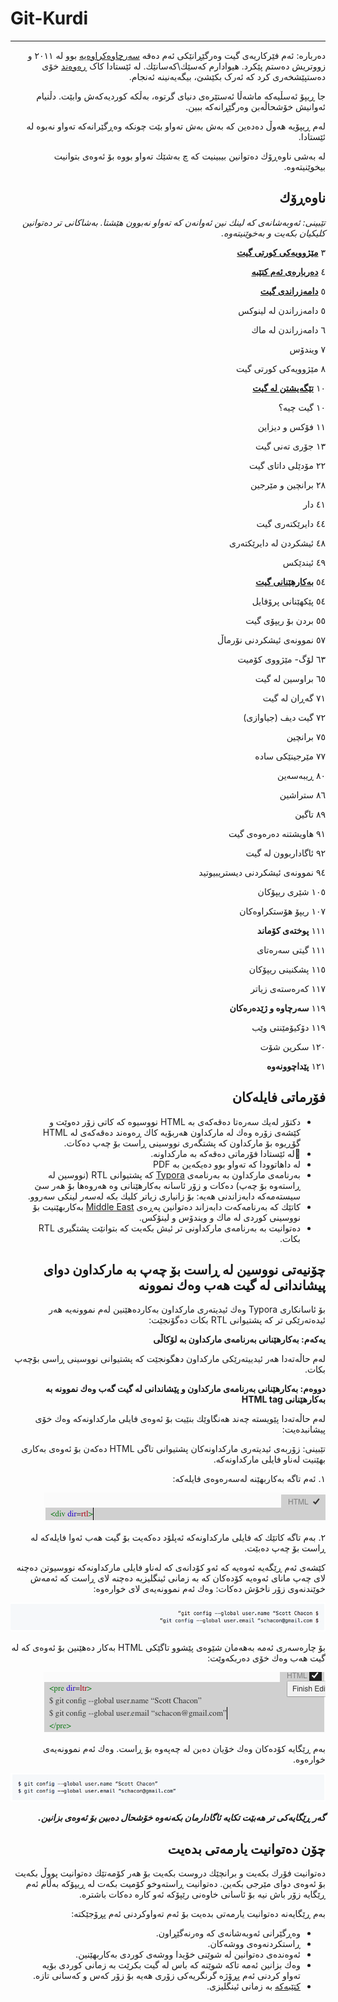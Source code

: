 # Git-Kurdi

------

<div dir=rtl>

دەربارە: ئەم فێرکاریەی گیت وەرگێڕانێکی ئەم دەقە [سەرچاوەکراوەیە](https://github.com/pluralsight/git-internals-pdf) بوو له‌ ٢٠١١ و زووتریش ده‌ستم پێكرد. هیوادارم كه‌سێك\كه‌سانێك. لە ئێستادا کاک [ڕەوەند](https://github.com/rawandsaeed) خۆی دەستپێشخەری کرد کە ئەرک بکێشێ، بیگەیەنینە ئەنجام.

جا ڕیپۆ ئەسڵیەکە ماشەڵا ئەستێرەی دنیای گرتوە، بەڵکە کوردیەکەش وابێت. دڵنیام ئەوانیش خۆشحاڵەبن وەرگێڕانەکە ببین.

له‌م ڕیپۆیه‌ هه‌وڵ ده‌ده‌ین كه‌ به‌ش به‌ش ته‌واو بێت چونكه‌ وه‌ڕگێرانه‌كه‌ ته‌واو نه‌بوه‌ له‌ ئێستادا. 

له‌ به‌شی ناوه‌ڕۆك ده‌توانین بیبینیت كه‌ چ به‌شێك ته‌واو بووه‌ بۆ ئه‌وه‌ی بتوانیت بیخوێنیته‌وه‌.

## ناوه‌ڕۆك

*تێبینی: ئه‌وبه‌شانه‌ی كه‌ لینك نین ئه‌وانه‌ن كه‌ ته‌واو نه‌بوون هێشتا. به‌شاكانی تر ده‌توانین كلیكیان بكه‌یت و به‌خوێنیته‌وه‌.* 



٣ **[مێژوویه‌كی كورتی گیت](https://github.com/layik/git-kurdi/blob/master/به%E2%80%8Cشه%E2%80%8Cكان/مێژوویه%E2%80%8Cكی%20كورتی%20گیت.md)**

٤ **[ده‌رباره‌ی ئه‌م كتێبه‌](https://github.com/layik/git-kurdi/blob/master/به%E2%80%8Cشه%E2%80%8Cكان/ده%E2%80%8Cرباره%E2%80%8Cی%20ئه%E2%80%8Cم%20كتێبه%E2%80%8C.md)**

٥ **[دامه‌زراندی گیت](https://github.com/layik/git-kurdi/blob/master/به%E2%80%8Cشه%E2%80%8Cكان/دامه%E2%80%8Cزراندنی%20گیت.md)**

٥ دامه‌زراندن له‌ لینوكس

٦ دامه‌زراندن له‌ ماك

٧ ویندۆس

٨ مێژوویه‌كی كورتی گیت



١٠ **[تێگه‌یشتن له‌ گیت](https://github.com/layik/git-kurdi/blob/master/به%E2%80%8Cشه%E2%80%8Cكان/تێگه%E2%80%8Cیشتن%20له%E2%80%8C%20گیت.md)**

١٠ گیت چیه‌؟

١١ فۆكس و دیزاین

١٣ جۆری ته‌نی گیت

٢٢ مۆدێلی داتای گیت

٢٨ برانچین و مێرجین

٤١ دار

٤٤ دایرێكته‌ری گیت

٤٨ ئیشكردن له‌ دایرێكته‌ری

٤٩ ئیندێكس



٥٤ **[به‌كارهێنانی گیت](https://github.com/layik/git-kurdi/blob/master/به%E2%80%8Cشه%E2%80%8Cكان/بەکارهێنانی%20گیت.md)**

٥٤ پێكهێنانی پرۆفایل

٥٥ بردن بۆ ریپۆی گیت

٥٧ نموونه‌ی ئیشكردنی نۆرماڵ

٦٣ لۆگ- مێژووی كۆمیت

٦٥ براوسین له‌ گیت

٧١ گه‌ڕان له‌ گیت

٧٢ گیت دیف (جیاوازی)

٧٥ برانچین

٧٧ مێرجینێكی ساده‌

٨٠ ڕیبه‌سه‌ین

٨٦ ستراشین 

٨٩ تاگین

٩١ هاویشتنه‌ ده‌ره‌وه‌ی گیت

٩٢ ئاگاداربوون له‌ گیت

٩٤ نموونه‌ی ئیشكردنی دیستریبیوتید 

١٠٥ شێری ریپۆكان

١٠٧ ریپۆ هۆستكراوه‌كان



١١١ **پوخته‌ی كۆماند**

١١١ گیتی سه‌ره‌تای

١١٥ پشكنینی ریپۆكان

١١٧ كه‌ره‌سته‌ی زیاتر



١١٩ **سه‌رچاوه‌ و ژێده‌ره‌كان**

١١٩ دۆكیۆمێنتی وێب

١٢٠ سكرین شۆت



١٢١ **پێداچوونه‌وه‌**



## فۆرماتی فایله‌كان

- دكتۆر له‌یك سه‌ره‌تا ده‌قه‌كه‌ی به‌ HTML  نووسیوه‌ كه‌ كاتی زۆر ده‌وێت و كێشه‌ی زۆره‌ وه‌ك له‌ ماركداون هه‌ربۆیه‌ كاك ڕه‌وه‌ند ده‌قه‌كه‌ی له‌ HTML گۆڕیوه‌ بۆ ماركداون كه‌ پشتگه‌ری نووسینی ڕاست بۆ چه‌پ ده‌كات. 
- له‌ ئێستادا‌ فۆرماتی ده‌قه‌كه‌ به‌ ماركداونه‌.
- له‌ داهاتوودا كه‌ ته‌واو بوو ده‌یكه‌ین به‌ PDF
- به‌رنامه‌ی ماركداون به‌ به‌رنامه‌ی [Typora‌](https://typora.io) كه‌ پشتیوانی RTL (نووسین له‌ ڕاسته‌وه‌ بۆ چه‌پ) ده‌كات و زۆر ئاسانه‌ به‌كارهێنانی وه‌ هه‌روه‌ها بۆ هه‌ر سێ سیسته‌مه‌كه‌ دابه‌زاندنی هه‌یه‌: بۆ زانیاری زیاتر كلیك بكه‌ له‌سه‌ر لینكی سه‌روو. 
- كاتێك كه‌ به‌رنامه‌كه‌ت دابه‌زاند ده‌توانین په‌ڕه‌ی [Middle East](http://theme.typora.io) به‌كاربهێنیت بۆ نووسینی كوردی له‌ ماك و ویندۆس و لینۆكس. 
- ده‌توانیت به‌ به‌رنامه‌ی ماركداونی تر ئیش بكه‌یت كه‌ بتوانێت پشتگیری RTL بكات. 



## چۆنیه‌تی نووسین له‌ ڕاست بۆ چه‌پ به‌ ماركداون دوای پیشاندانی له‌ گیت هه‌ب وه‌ك نموونه‌

بۆ ئاسانكاری Typora وه‌ك ئیدیته‌ری ماركداون به‌كارده‌هێنین له‌م نموونه‌یه‌‌ هه‌ر ئیده‌ته‌رێكی تر كه‌ پشتیوانی RTL بكات ده‌گۆنجێت: 

**یه‌كه‌م: به‌كارهێنانی به‌رنامه‌ی‌ ماركداون به‌ لۆكاڵی**

له‌م حاڵه‌ته‌دا هه‌ر ئیدییته‌رێكی ماركداون دهگونجێت كه‌ پشتیوانی نووسینی ڕاسی بۆچه‌پ بكات.

**دووه‌م: به‌كارهێنانی به‌رنامه‌ی ماركداون و پێشاندانی له‌ گیت گه‌ب وه‌ك نموونه به‌ به‌كارهێنانی HTML tag‌**

له‌م حاڵه‌ته‌دا پێویسته‌ چه‌ند هه‌نگاوێك بنێیت بۆ ئه‌وه‌ی فایلی ماركداونه‌كه‌ وه‌ك خۆی پیشانبده‌یت:

تێبینی: زۆربه‌ی ئیدیته‌ری ماركداونه‌كان پشتیوانی تاگی HTML ده‌كه‌ن بۆ ئه‌وه‌ی به‌كاری بهێنیت له‌ناو فایلی ماركداونه‌كه‌.

١. ئه‌م تاگه‌ به‌كاربهێنه‌ له‌سه‌ره‌وه‌ی فایله‌كه‌:

![img1](https://github.com/layik/git-kurdi/blob/master/screenshots/html-rtl-tag.png)

٢. به‌م تاگه‌ كاتێك كه‌ فایلی ماركداونه‌كه‌ ئه‌پلۆد ده‌كه‌یت بۆ گیت هه‌ب ئه‌وا فایله‌كه‌ له‌ ڕاست بۆ چه‌پ ده‌بێت.

كێشه‌ی ئه‌م ڕێگه‌یه‌ ئه‌وه‌یه‌ كه‌ ئه‌و كۆدانه‌ی كه‌ له‌ناو فایلی ماركداونه‌كه‌ نووسیوتن ده‌چنه‌ لای چه‌پ مانای ئه‌وه‌یه‌ كۆده‌كان كه‌ به‌ زمانی ئینگلیزیه‌ ده‌چنه‌ لای ڕاست كه‌ ئه‌مه‌ش خوێندنه‌وی زۆر ناخۆش ده‌كات: وه‌ك ئه‌م نموونه‌یه‌ی لای خواره‌وه‌:  

![img2](https://github.com/layik/git-kurdi/blob/master/screenshots/codeblock-rtl-example.png)

بۆ چاره‌سه‌ری ئه‌مه‌ به‌هه‌مان شێوه‌ی پێشوو تاگێكی HTML به‌كار ده‌هێنین بۆ ئه‌وه‌ی كه‌ له‌ گیت هه‌ب وه‌ك خۆی ده‌ربكه‌وێت: 

![img3](https://github.com/layik/git-kurdi/blob/master/screenshots/codeblock-html-rtl-tag.png)

به‌م ڕێگایه‌ كۆده‌كان وه‌ك خۆیان ده‌بن له‌ چه‌په‌وه‌ بۆ ڕاست. وه‌ك ئه‌م نموونه‌یه‌ی خواره‌وه‌. 

![img4](https://github.com/layik/git-kurdi/blob/master/screenshots/codeblock-github-rtl-example.png)

***گه‌ر ڕێگایه‌كی تر هه‌بێت تكایه‌ ئاگادارمان بكه‌نه‌وه‌ خۆشحال ده‌بین بۆ ئه‌وه‌ی بزانین.***

## چۆن ده‌توانیت یارمه‌تی بده‌یت

ده‌توانیت فۆرك بكه‌یت و برانچێك دروست بكه‌یت بۆ هه‌ر كۆمه‌تێك ده‌توانیت پووڵ بكه‌یت بۆ ئه‌وه‌ی دوای مێرجی بكه‌ین. ده‌توانیت ڕاسته‌وخو كۆمیت بكه‌ت له‌ ڕیپۆكه‌ به‌ڵام ئه‌م ڕێگایه‌ زۆر باش نیه‌ بۆ ئاسانی خاوه‌نی رێپۆكه‌ ئه‌و كاره‌ ده‌كات باشتره‌. 



به‌م ڕێگایه‌نه‌ ده‌توانیت یارمه‌تی بده‌یت بۆ ئه‌م ته‌واوكردنی ئه‌م پڕۆجێكته‌:

- وه‌ڕگێرانی ئه‌وبه‌شانه‌ی كه‌ وه‌رنه‌گێڕاون.
- ڕاستكردنه‌وه‌ی ووشه‌كان. 
- ئه‌وه‌نده‌ی ده‌توانین له‌ شوێنی خۆیدا ووشه‌ی كوردی به‌كاربهێنین.
- وه‌ك بزانین ئه‌مه‌ تاكه‌ شوێنه‌ كه‌ باس له‌ گیت بكرێت به‌ زمانی كوردی بۆیه‌ ته‌واو كردنی ئه‌م پڕۆژه‌ گرنگریه‌كی زۆری هه‌یه‌ بۆ زۆر كه‌س و كه‌سانی تازه‌. 
- [كتێبه‌كه‌](https://github.com/layik/git-kurdi/blob/master/peepcode-git.pdf)‌ به‌ زمانی ئینگلیزی. 